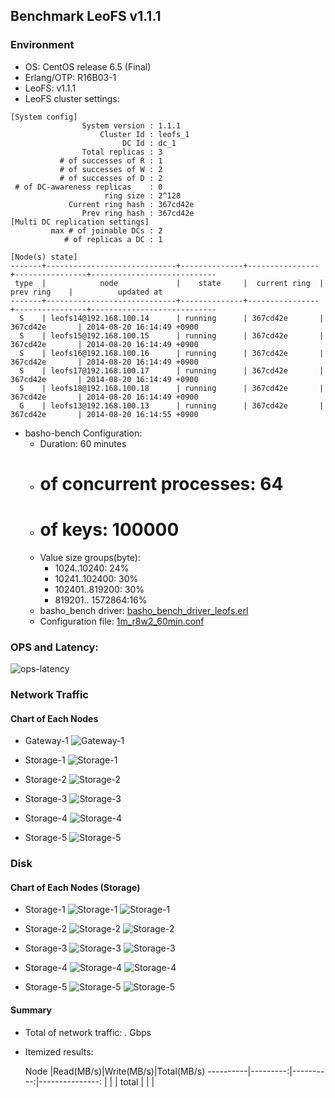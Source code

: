 ## Benchmark LeoFS v1.1.1

### Environment

* OS: CentOS release 6.5 (Final)
* Erlang/OTP: R16B03-1
* LeoFS: v1.1.1
* LeoFS cluster settings:

```
[System config]
                System version : 1.1.1
                    Cluster Id : leofs_1
                         DC Id : dc_1
                Total replicas : 3
           # of successes of R : 1
           # of successes of W : 2
           # of successes of D : 2
 # of DC-awareness replicas    : 0
                     ring size : 2^128
             Current ring hash : 367cd42e
                Prev ring hash : 367cd42e
[Multi DC replication settings]
         max # of joinable DCs : 2
            # of replicas a DC : 1

[Node(s) state]
-------+-----------------------------+--------------+----------------+----------------+----------------------------
 type  |            node             |    state     |  current ring  |   prev ring    |          updated at         
-------+-----------------------------+--------------+----------------+----------------+----------------------------
  S    | leofs14@192.168.100.14      | running      | 367cd42e       | 367cd42e       | 2014-08-20 16:14:49 +0900
  S    | leofs15@192.168.100.15      | running      | 367cd42e       | 367cd42e       | 2014-08-20 16:14:49 +0900
  S    | leofs16@192.168.100.16      | running      | 367cd42e       | 367cd42e       | 2014-08-20 16:14:49 +0900
  S    | leofs17@192.168.100.17      | running      | 367cd42e       | 367cd42e       | 2014-08-20 16:14:49 +0900
  S    | leofs18@192.168.100.18      | running      | 367cd42e       | 367cd42e       | 2014-08-20 16:14:49 +0900
  G    | leofs13@192.168.100.13      | running      | 367cd42e       | 367cd42e       | 2014-08-20 16:14:55 +0900

```

* basho-bench Configuration:
    * Duration: 60 minutes
    * # of concurrent processes: 64
    * # of keys: 100000
    * Value size groups(byte):
        *   1024..10240:   24%
        *  10241..102400:  30%
        * 102401..819200:  30%
        * 819201.. 1572864:16%
    * basho_bench driver: [basho_bench_driver_leofs.erl](https://github.com/leo-project/leofs/blob/develop/test/src/basho_bench_driver_leofs.erl)
    * Configuration file: [1m_r8w2_60min.conf](20140820_161606/1m_r8w2_60min.conf)

### OPS and Latency:

![ops-latency](20140820_161606/summary.png)

### Network Traffic
#### Chart of Each Nodes

* Gateway-1
![Gateway-1](leofs13_20140820_161605/sar_1_20140820_161605_p1p1-if1.png)

* Storage-1
![Storage-1](leofs14_20140820_161605/sar_3_20140820_161605_p1p1-if1.png)

* Storage-2
![Storage-2](leofs15_20140820_161605/sar_3_20140820_161605_p1p1-if1.png)

* Storage-3
![Storage-3](leofs16_20140820_161605/sar_3_20140820_161605_p1p1-if1.png)

* Storage-4
![Storage-4](leofs17_20140820_161605/sar_3_20140820_161605_p1p1-if1.png)

* Storage-5
![Storage-5](leofs18_20140820_161605/sar_2_20140820_161605_p1p1-if1.png)


### Disk
#### Chart of Each Nodes (Storage)

* Storage-1
![Storage-1](leofs14_20140820_161605/sar_3_20140820_161605_dev8-16-t1.png)
![Storage-1](leofs14_20140820_161605/sar_3_20140820_161605_dev8-16-t2.png)

* Storage-2
![Storage-2](leofs15_20140820_161605/sar_3_20140820_161605_dev8-16-t1.png)
![Storage-2](leofs15_20140820_161605/sar_3_20140820_161605_dev8-16-t2.png)

* Storage-3
![Storage-3](leofs16_20140820_161605/sar_3_20140820_161605_dev8-16-t1.png)
![Storage-3](leofs16_20140820_161605/sar_3_20140820_161605_dev8-16-t2.png)

* Storage-4
![Storage-4](leofs17_20140820_161605/sar_3_20140820_161605_dev8-16-t1.png)
![Storage-4](leofs17_20140820_161605/sar_3_20140820_161605_dev8-16-t2.png)

* Storage-5
![Storage-5](leofs18_20140820_161605/sar_2_20140820_161605_dev8-16-t1.png)
![Storage-5](leofs18_20140820_161605/sar_2_20140820_161605_dev8-16-t2.png)


#### Summary

* Total of network traffic:  .  Gbps
* Itemized results:

   Node   |Read(MB/s)|Write(MB/s)|Total(MB/s)
----------|---------:|----------:|---------------:
          |          |           |
total     |          |           |
